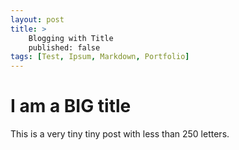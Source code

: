```yaml
---
layout: post
title: >
    Blogging with Title
    published: false
tags: [Test, Ipsum, Markdown, Portfolio]
---
```


# I am a BIG title

This is a very tiny tiny post with less than 250 letters.


